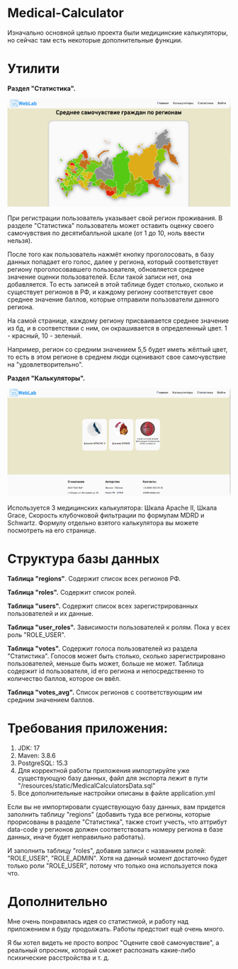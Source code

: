 # Medical-Calculator

Изначально основной целью проекта были медицинские калькуляторы, но сейчас там есть некоторые дополнительные функции.

# Утилити

**Раздел "Статистика".**

![img_2.png](img_2.png)

При регистрации пользователь указывает свой регион проживания. В разделе "Статистика" пользователь может оставить оценку своего самочувствия по десятибалльной шкале (от 1 до 10, ноль ввести нельзя).

После того как пользователь нажмёт кнопку проголосовать, в базу данных попадает его голос, далее у региона, который соответствует региону проголосовавшего пользователя, обновляется среднее значение оценки пользователей. Если такой записи нет, она добавляется. То есть записей в этой таблице будет столько, сколько и существует регионов в РФ, и каждому региону соответствует свое среднее значение баллов, которые отправили пользователи данного региона.

На самой странице, каждому региону присваивается среднее значение из бд, и в соответствии с ним, он окрашивается в определенный цвет. 1 - красный, 10 - зеленый. 

Например, регион со средним значением 5,5 будет иметь жёлтый цвет, то есть в этом регионе в среднем люди оценивают свое самочувствие на "удовлетворительно".

**Раздел "Калькуляторы".** 

![img_1.png](img_1.png)

Используется 3 медицинских калькулятора: Шкала Apache II, Шкала Grace, Скорость клубочковой фильтрации по формулам MDRD и Schwartz. Формулу отдельно взятого калькулятора вы можете посмотреть на его странице.

# Структура базы данных

**Таблица "regions"**. Содержит список всех регионов РФ. 

**Таблица "roles".** Содержит список ролей.

**Таблица "users".** Содержит список всех зарегистрированных пользователей и их данные.

**Таблица "user_roles".** Зависимости пользователей к ролям. Пока у всех роль "ROLE_USER".

**Таблица "votes".** Содержит голоса пользователей из раздела "Статистика". Голосов может быть столько, сколько зарегистрировано пользователей, меньше быть может, больше не может. Таблица содержит id пользователя, id его региона и непосредственно то количество баллов, которое он ввёл.

**Таблица "votes_avg".** Список регионов с соответствующим им средним значением баллов.
# Требования приложения:
  1. JDK: 17
  2. Maven: 3.8.6
  3. PostgreSQL: 15.3
  4. Для корректной работы приложения импортируйте уже существующую базу данных, файл для экспорта лежит в пути "/resources/static/MedicalCalculatorsData.sql"
  5. Все дополнительные настройки описаны в файле application.yml

Если вы не импортировали существующую базу данных, вам придется заполнить таблицу "regions" (добавить туда все регионы, которые прорисованы в разделе "Статистика", также стоит учесть, что аттрибут data-code у регионов должен соответствовать номеру региона в базе данных, иначе будет неправильно работать).

И заполнить таблицу "roles", добавив записи с названием ролей: "ROLE_USER", "ROLE_ADMIN". Хотя на данный момент достаточно будет только роли "ROLE_USER", потому что только она используется пока что.

# Дополнительно

Мне очень понравилась идея со статистикой, и работу над приложением я буду продолжать. Работы предстоит ещё очень много.

Я бы хотел видеть не просто вопрос "Оцените своё самочувствие", а реальный опросник, который сможет распознать какие-либо психические расстройства и т. д.
